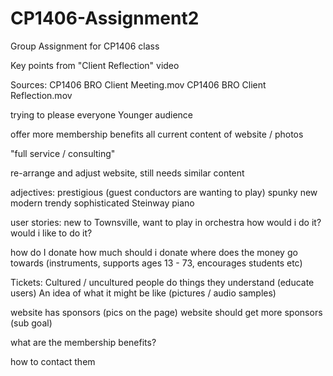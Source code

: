 # CP1406-Assignment2
Group Assignment for CP1406 class

Key points from "Client Reflection" video

Sources:
CP1406 BRO Client Meeting.mov
CP1406 BRO Client Reflection.mov


trying to please everyone
Younger audience


offer more membership benefits
all current content of website / photos


"full service / consulting"

re-arrange and adjust website, still needs similar content

adjectives:
prestigious (guest conductors are wanting to play)
spunky
new
modern
trendy
sophisticated
Steinway piano


user stories:
new to Townsville, want to play in orchestra
how would i do it?
would i like to do it?


how do I donate
how much should i donate
where does the money go towards (instruments, supports ages 13 - 73, encourages students etc)


Tickets:
Cultured / uncultured
people do things they understand (educate users)
An idea of what it might be like (pictures / audio samples)

website has sponsors (pics on the page)
website should get more sponsors (sub goal)


what are the membership benefits?

how to contact them

